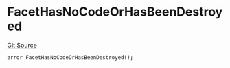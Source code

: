 # FacetHasNoCodeOrHasBeenDestroyed
[Git Source](https://github.com/thrackle-io/tron/blob/d5d71b820b889f2fefe2639a8f5979e5f09110ed/src/client/token/handler/diamond/HandlerDiamond.sol)


```solidity
error FacetHasNoCodeOrHasBeenDestroyed();
```

